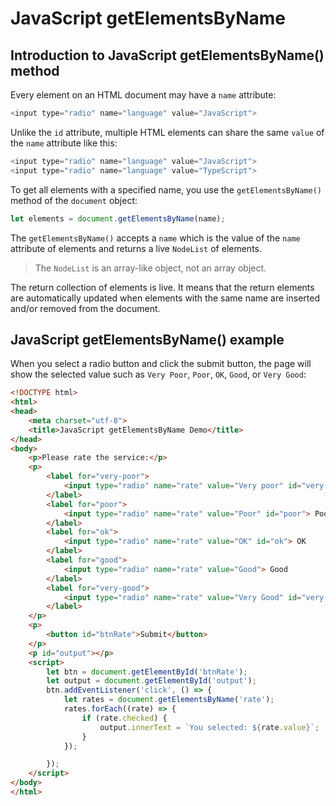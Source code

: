 # JavaScript getElementsByName

## Introduction to JavaScript getElementsByName() method

Every element on an HTML document may have a `name` attribute:

```js
<input type="radio" name="language" value="JavaScript">
```

Unlike the `id` attribute, multiple HTML elements can share the same `value` of the `name` attribute like this:

```js
<input type="radio" name="language" value="JavaScript">
<input type="radio" name="language" value="TypeScript">
```

To get all elements with a specified name, you use the `getElementsByName()` method of the `document` object:

```js
let elements = document.getElementsByName(name);
```

The `getElementsByName()` accepts a `name` which is the value of the `name` attribute of elements and returns a live `NodeList` of elements.

> The `NodeList` is an array-like object, not an array object.

The return collection of elements is live. It means that the return elements are automatically updated when elements with the same name are inserted and/or removed from the document.

## JavaScript getElementsByName() example

When you select a radio button and click the submit button, the page will show the selected value such as `Very Poor`, `Poor`, `OK`, `Good`, or `Very Good`:

```html
<!DOCTYPE html>
<html>
<head>
    <meta charset="utf-8">
    <title>JavaScript getElementsByName Demo</title>
</head>
<body>
    <p>Please rate the service:</p>
    <p>
        <label for="very-poor">
            <input type="radio" name="rate" value="Very poor" id="very-poor"> Very poor
        </label>
        <label for="poor">
            <input type="radio" name="rate" value="Poor" id="poor"> Poor
        </label>
        <label for="ok">
            <input type="radio" name="rate" value="OK" id="ok"> OK
        </label>
        <label for="good">
            <input type="radio" name="rate" value="Good"> Good
        </label>
        <label for="very-good">
            <input type="radio" name="rate" value="Very Good" id="very-good"> Very Good
        </label>
    </p>
    <p>
        <button id="btnRate">Submit</button>
    </p>
    <p id="output"></p>
    <script>
        let btn = document.getElementById('btnRate');
        let output = document.getElementById('output');
        btn.addEventListener('click', () => {
            let rates = document.getElementsByName('rate');
            rates.forEach((rate) => {
                if (rate.checked) {
                    output.innerText = `You selected: ${rate.value}`;
                }
            });

        });
    </script>
</body>
</html>
```